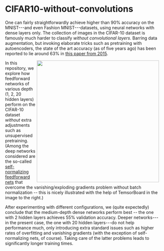 # CIFAR10-without-convolutions

One can fairly straightforwardly achieve higher than 90% accuracy on the MNIST---and even Fashion MNIST---datasets, using neural networks with dense layers only. The 
collection of images in the CIFAR-10 dataset is famously much harder to classify *without convolutional layers*. Barring data augmentation, but invoking elaborate
tricks such as pretraining with autoencoders, the state of the art accuracy (as of five years ago) has been reported to lie around 63% in [this paper
from 2015](https://arxiv.org/abs/1511.02580). 

<img src="https://github.com/dprugby/CIFAR10-without-convolutions/blob/master/selu.png" align="right" width="400">

In this repository, we explore how feedforward networks of various depth (1, 2, 20 hidden layers) perform on the 
CIFAR-10 dataset *without* extra adjustments such as unsupervised pretraining. (Among the deep networks considered are the so-called [self-normalizing feedforward  nets](https://arxiv.org/abs/1706.02515) that overcome the vanishing/exploding gradients problem without batch normalization -- this is nicely illustrated with the help of TemsorBoard in the image to the right.)

After experimenting with different configurations, we (quite expectedly) conclude that 
the medium-depth dense networks perform best -- the one with 2 hidden layers achieves 55% validation accuracy. Deeper networks---in the present case, the one with 20 hidden layers---do not help performance much, only introducing extra standard issues such as higher rates of overfitting and vanishing gradients (with the exception of self-normalizing nets, of course). Taking care of the latter problems leads to significantly longer training times. 


